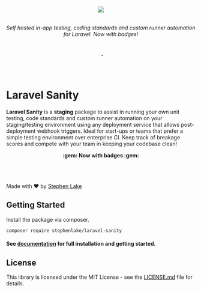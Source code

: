 <h6 align="center">
    <img src="https://raw.githubusercontent.com/stephenlake/laravel-sanity/master/docs/assets/laravel-sanity-banner-v2.png"/>
</h6>

<h6 align="center">
    Self hosted in-app testing, coding standards and custom runner automation for Laravel. Now with badges!
</h6>

<p align="center">
<a href="https://travis-ci.org/stephenlake/laravel-sanity"><img src="https://img.shields.io/travis/stephenlake/laravel-sanity/master.svg?style=flat-square" alt=""></a>
<a href="https://github.styleci.io/repos/169525482"><img src="https://github.styleci.io/repos/169525482/shield?branch=master&style=flat-square" alt=""></a>
<a href="https://scrutinizer-ci.com/g/stephenlake/laravel-sanity"><img src="https://img.shields.io/scrutinizer/g/stephenlake/laravel-sanity.svg?style=flat-square" alt=""></a>
<a href="https://packagist.org/packages/stephenlake/laravel-sanity">
<img src="https://img.shields.io/packagist/dt/stephenlake/laravel-sanity.svg?style=flat-square" alt="">
</a>
<a href="https://github.com/stephenlake/laravel-sanity"><img src="https://img.shields.io/github/release/stephenlake/laravel-sanity.svg?style=flat-square" alt=""></a>
<a href="https://github.com/stephenlake/laravel-sanity/LICENSE.md"><img src="https://img.shields.io/badge/license-MIT-blue.svg?style=flat-square" alt=""></a>
</p>

<br><br>

# Laravel Sanity

**Laravel Sanity** is a **staging** package to assist in running your own unit testing, code standards and custom runner automation on your staging/testing environment using any deployment service that allows post-deployment webhook triggers. Ideal for start-ups or teams that prefer a simple testing environment over enterprise CI. Keep track of breakage scores and compete with your team in keeping your codebase clean!

<p align="center">
    <strong>:gem: Now with badges :gem:</strong><br><br>
    <a href="https://img.shields.io/badge/unit-passing-99cc00.svg"><img src="https://img.shields.io/badge/unit-passing-99cc00.svg?style=for-the-badge" alt=""></a>
    <a href="https://img.shields.io/badge/dusk-passing-99cc00.svg"><img src="https://img.shields.io/badge/dusk-passing-99cc00.svg?style=for-the-badge" alt=""></a>
    <a href="https://img.shields.io/badge/style-passing-99cc00.svg"><img src="https://img.shields.io/badge/style-passing-99cc00.svg?style=for-the-badge" alt=""></a>
    <a href="https://img.shields.io/badge/your%20custom%20tests-passing-99cc00.svg"><img src="https://img.shields.io/badge/your%20custom%20tests-passing-99cc00.svg?style=for-the-badge" alt=""></a>
    <br><br>
</p>

Made with ❤️ by [Stephen Lake](http://github.com/stephenlake)

## Getting Started

Install the package via composer.

    composer require stephenlake/laravel-sanity

#### See [documentation](https://stephenlake.github.io/laravel-sanity/) for full installation and getting started.

## License

This library is licensed under the MIT License - see the [LICENSE.md](LICENSE.md) file for details.
